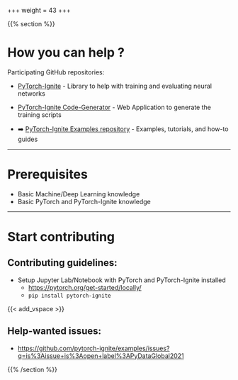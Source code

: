 +++
weight = 43
+++

<!-- Start vertical slides -->
{{% section %}}

# How you can help ?

Participating GitHub repositories:

- [PyTorch-Ignite](https://github.com/pytorch/ignite) - Library to help with training and evaluating neural networks

- [PyTorch-Ignite Code-Generator](https://github.com/pytorch-ignite/code-generator) - Web Application to generate the training scripts

- ➡️ [PyTorch-Ignite Examples repository](https://github.com/pytorch-ignite/examples) - Examples, tutorials, and how-to guides


---

# Prerequisites

- Basic Machine/Deep Learning knowledge
- Basic PyTorch and PyTorch-Ignite knowledge

---

# Start contributing

## Contributing guidelines:

- Setup Jupyter Lab/Notebook with PyTorch and PyTorch-Ignite installed
    - https://pytorch.org/get-started/locally/
    - `pip install pytorch-ignite`

{{< add_vspace >}}

## Help-wanted issues:

- https://github.com/pytorch-ignite/examples/issues?q=is%3Aissue+is%3Aopen+label%3APyDataGlobal2021



<!-- End vertical slides -->
{{% /section %}}
